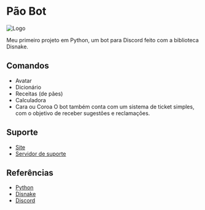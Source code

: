 # Pão Bot

![Logo](https://cdn.discordapp.com/avatars/850123093077917716/2fe303ab1bf685becf029d72834b0f16.png)

Meu primeiro projeto em Python, um bot para Discord feito com a biblioteca Disnake.

## Comandos

- Avatar
- Dicionário
- Receitas (de pães)
- Calculadora
- Cara ou Coroa
O bot também conta com um sistema de ticket simples, com o objetivo de receber sugestões e reclamações.

## Suporte

- [Site](https://paobot.netlify.com)
- [Servidor de suporte](https://discord.gg/ZECYSxMjSY)

## Referências

- [Python](https://python.org)
- [Disnake](https://docs.disnake.dev)
- [Discord](https://discord.com)
